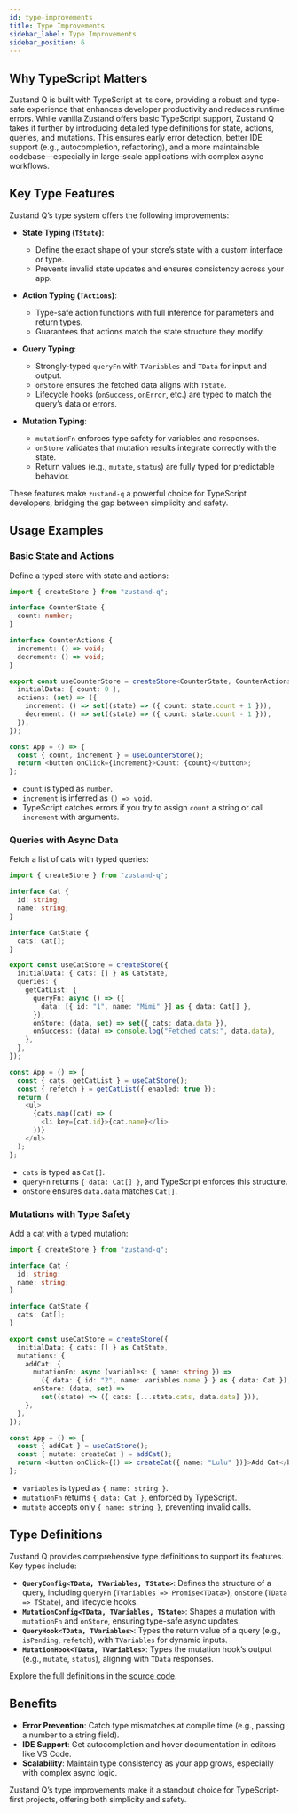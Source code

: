 ```yaml
---
id: type-improvements
title: Type Improvements
sidebar_label: Type Improvements
sidebar_position: 6
---
```


## Why TypeScript Matters

Zustand Q is built with TypeScript at its core, providing a robust and type-safe experience that enhances developer productivity and reduces runtime errors. While vanilla Zustand offers basic TypeScript support, Zustand Q takes it further by introducing detailed type definitions for state, actions, queries, and mutations. This ensures early error detection, better IDE support (e.g., autocompletion, refactoring), and a more maintainable codebase—especially in large-scale applications with complex async workflows.

## Key Type Features

Zustand Q’s type system offers the following improvements:

- **State Typing (`TState`)**:

  - Define the exact shape of your store’s state with a custom interface or type.
  - Prevents invalid state updates and ensures consistency across your app.

- **Action Typing (`TActions`)**:

  - Type-safe action functions with full inference for parameters and return types.
  - Guarantees that actions match the state structure they modify.

- **Query Typing**:

  - Strongly-typed `queryFn` with `TVariables` and `TData` for input and output.
  - `onStore` ensures the fetched data aligns with `TState`.
  - Lifecycle hooks (`onSuccess`, `onError`, etc.) are typed to match the query’s data or errors.

- **Mutation Typing**:
  - `mutationFn` enforces type safety for variables and responses.
  - `onStore` validates that mutation results integrate correctly with the state.
  - Return values (e.g., `mutate`, `status`) are fully typed for predictable behavior.

These features make `zustand-q` a powerful choice for TypeScript developers, bridging the gap between simplicity and safety.

## Usage Examples

### Basic State and Actions

Define a typed store with state and actions:

```typescript
import { createStore } from "zustand-q";

interface CounterState {
  count: number;
}

interface CounterActions {
  increment: () => void;
  decrement: () => void;
}

export const useCounterStore = createStore<CounterState, CounterActions>({
  initialData: { count: 0 },
  actions: (set) => ({
    increment: () => set((state) => ({ count: state.count + 1 })),
    decrement: () => set((state) => ({ count: state.count - 1 })),
  }),
});

const App = () => {
  const { count, increment } = useCounterStore();
  return <button onClick={increment}>Count: {count}</button>;
};
```

- `count` is typed as `number`.
- `increment` is inferred as `() => void`.
- TypeScript catches errors if you try to assign `count` a string or call `increment` with arguments.

### Queries with Async Data

Fetch a list of cats with typed queries:

```typescript
import { createStore } from "zustand-q";

interface Cat {
  id: string;
  name: string;
}

interface CatState {
  cats: Cat[];
}

export const useCatStore = createStore({
  initialData: { cats: [] } as CatState,
  queries: {
    getCatList: {
      queryFn: async () => ({
        data: [{ id: "1", name: "Mimi" }] as { data: Cat[] },
      }),
      onStore: (data, set) => set({ cats: data.data }),
      onSuccess: (data) => console.log("Fetched cats:", data.data),
    },
  },
});

const App = () => {
  const { cats, getCatList } = useCatStore();
  const { refetch } = getCatList({ enabled: true });
  return (
    <ul>
      {cats.map((cat) => (
        <li key={cat.id}>{cat.name}</li>
      ))}
    </ul>
  );
};
```

- `cats` is typed as `Cat[]`.
- `queryFn` returns `{ data: Cat[] }`, and TypeScript enforces this structure.
- `onStore` ensures `data.data` matches `Cat[]`.

### Mutations with Type Safety

Add a cat with a typed mutation:

```typescript
import { createStore } from "zustand-q";

interface Cat {
  id: string;
  name: string;
}

interface CatState {
  cats: Cat[];
}

export const useCatStore = createStore({
  initialData: { cats: [] } as CatState,
  mutations: {
    addCat: {
      mutationFn: async (variables: { name: string }) =>
        ({ data: { id: "2", name: variables.name } } as { data: Cat }),
      onStore: (data, set) =>
        set((state) => ({ cats: [...state.cats, data.data] })),
    },
  },
});

const App = () => {
  const { addCat } = useCatStore();
  const { mutate: createCat } = addCat();
  return <button onClick={() => createCat({ name: "Lulu" })}>Add Cat</button>;
};
```

- `variables` is typed as `{ name: string }`.
- `mutationFn` returns `{ data: Cat }`, enforced by TypeScript.
- `mutate` accepts only `{ name: string }`, preventing invalid calls.

## Type Definitions

Zustand Q provides comprehensive type definitions to support its features. Key types include:

- **`QueryConfig<TData, TVariables, TState>`**: Defines the structure of a query, including `queryFn` (`TVariables => Promise<TData>`), `onStore` (`TData => TState`), and lifecycle hooks.
- **`MutationConfig<TData, TVariables, TState>`**: Shapes a mutation with `mutationFn` and `onStore`, ensuring type-safe async updates.
- **`QueryHook<TData, TVariables>`**: Types the return value of a query (e.g., `isPending`, `refetch`), with `TVariables` for dynamic inputs.
- **`MutationHook<TData, TVariables>`**: Types the mutation hook’s output (e.g., `mutate`, `status`), aligning with `TData` responses.

Explore the full definitions in the [source code](https://github.com/ngnhutrung25/zustand-q/blob/main/src/types.ts).

## Benefits

- **Error Prevention**: Catch type mismatches at compile time (e.g., passing a number to a string field).
- **IDE Support**: Get autocompletion and hover documentation in editors like VS Code.
- **Scalability**: Maintain type consistency as your app grows, especially with complex async logic.

Zustand Q’s type improvements make it a standout choice for TypeScript-first projects, offering both simplicity and safety.
